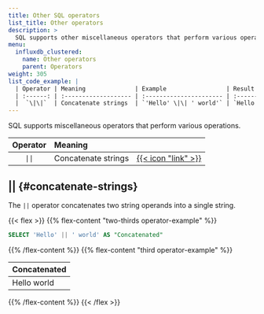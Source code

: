 ```yaml
---
title: Other SQL operators
list_title: Other operators
description: >
  SQL supports other miscellaneous operators that perform various operations.
menu:
  influxdb_clustered:
    name: Other operators
    parent: Operators
weight: 305
list_code_example: |
  | Operator | Meaning              | Example                 | Result        |
  | :------: | :------------------- | :---------------------- | :------------ |
  |  `\|\|`  | Concatenate strings  | `'Hello' \|\| ' world'` | `Hello world` |
---
```


SQL supports miscellaneous operators that perform various operations.

| Operator | Meaning             |                                             |
| :------: | :------------------ | :------------------------------------------ |
|  `\|\|`  | Concatenate strings | [{{< icon "link" >}}](#concatenate-strings) |

## || {#concatenate-strings}

The `||` operator concatenates two string operands into a single string.

{{< flex >}}
{{% flex-content "two-thirds operator-example" %}}

```sql
SELECT 'Hello' || ' world' AS "Concatenated"
```

{{% /flex-content %}}
{{% flex-content "third operator-example" %}}

| Concatenated |
| :----------- |
| Hello world  |

{{% /flex-content %}}
{{< /flex >}}
